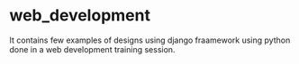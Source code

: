 # web_development
It contains few examples of designs using django fraamework using python done in a web development training session.
